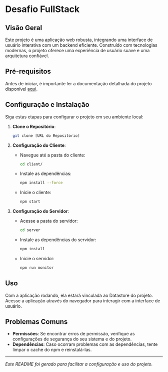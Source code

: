 
# Desafio FullStack

## Visão Geral
Este projeto é uma aplicação web robusta, integrando uma interface de usuário interativa com um backend eficiente. Construído com tecnologias modernas, o projeto oferece uma experiência de usuário suave e uma arquitetura confiável.

## Pré-requisitos
Antes de iniciar, é importante ler a documentação detalhada do projeto disponível [aqui](https://docs.google.com/document/d/1-o-MxRqoiSyp3llrV5k0_8gTWjyEOfKegVp6dXgJCnw/edit?usp=sharing).

## Configuração e Instalação
Siga estas etapas para configurar o projeto em seu ambiente local:

1. **Clone o Repositório**:
   ```bash
   git clone [URL do Repositório]
   ```

2. **Configuração do Cliente**:
   - Navegue até a pasta do cliente:
     ```bash
     cd client/
     ```
   - Instale as dependências:
     ```bash
     npm install --force
     ```
   - Inicie o cliente:
     ```bash
     npm start
     ```

3. **Configuração do Servidor**:
   - Acesse a pasta do servidor:
     ```bash
     cd server
     ```
   - Instale as dependências do servidor:
     ```bash
     npm install
     ```
   - Inicie o servidor:
     ```bash
     npm run monitor
     ```

## Uso
Com a aplicação rodando, ela estará vinculada ao Datastore do projeto. Acesse a aplicação através do navegador para interagir com a interface de usuário.

## Problemas Comuns
- **Permissões**: Se encontrar erros de permissão, verifique as configurações de segurança do seu sistema e do projeto.
- **Dependências**: Caso ocorram problemas com as dependências, tente limpar o cache do npm e reinstalá-las.

---

*Este README foi gerado para facilitar a configuração e uso do projeto.*
